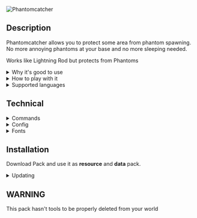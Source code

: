 ![Phantomcatcher](https://cdn.modrinth.com/data/cached_images/410e06fc1637cb99ae559026642c1ce1bf177b08.png)
## Description
Phantomcatcher allows you to protect some area from phantom spawning. No more annoying phantoms at your base and no more sleeping needed. 

Works like Lightning Rod but protects from Phantoms

<details>
<summary>Why it's good to use</summary>

- You can use cats. But it doesn't prevent Phantom spawning.

- You can turn off Phantom spawning by setting ```doInsomina``` gamerule to ```false```. But in some cases you need to farm Phantom Membranes.
- You can prevent phantom spawning by sleeping. But it may not work on a server.
- You can build glass roof above your base. But it can look terrible and be not comfortable if you use elytra to fly above your base.

Phantomcatcher doesn't have any of this problem. You just place it anywhere. You can even hide it.

</details>

<details>

<summary>How to play with it</summary>


<details>

<summary>Craft</summary>

![Craft](https://cdn.modrinth.com/data/aJR2iLDU/images/8f4dd436a76b41698e6443260cf347ff34258892.png)

</details>


<details>

<summary>How it catches Phantoms</summary>

Phantomcatcher can't catch Phantoms untill it fully charged. It charges for 3 game days (1 real hour) \
So after you place it you need to wait. 

You can see how phantomcatcher changes while charging.


<details>

<summary>Charge stages</summary>

Fully charged on **charge 3**

![Charge stages](https://cdn.modrinth.com/data/aJR2iLDU/images/b97662f00f6f7b0509fc237939f0af409ceecc75.png)

</details>

Phantomcatcher works on a limited area 5x5 chunks around it. (Chunk-aligned)

</details>

</details>

<details>

<summary>Supported languages</summary>

- English (US)
- [Крысиный перевод (Где?)](https://modrinth.com/resourcepack/rat-translation)
- Русский (Россия)
- Русскiй дореформенный (Россiйская имперiя)

</details>

## Technical


<details>

<summary>Commands</summary>
  
### Info

- ```/function give:phantomcatcher/...``` allows you to get any item from the datapack
- ```/function phantomcatcher:config``` opens datapack config in game

</details>



<details>

<summary>Config</summary>

You can edit datapack if you need.

```phantomcatcher:config```
- ```charge_period```
- ```catch_square_size```
- ```catch_renamed_catchable```
 
Entity Tags

- ```#phantomcatcher:catchable```

</details>


<details>

<summary>Fonts</summary>

Pack also adds new font: ```phantomcatcher:emoji```

Available emojies:
- ```{"translate":"emoji.phantomcatcher.phantomcatcher","font":"phantomcatcher:emoji"}```

</details>



## Installation
Download Pack and use it as **resource** and **data** pack.

<details>
<summary>Updating</summary>

Mostly you just need to replace older pack with newer.

If you have changed config you need to change it again in newer version

</details>



## WARNING
This pack hasn't tools to be properly deleted from your world
